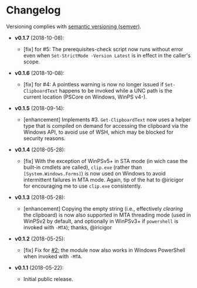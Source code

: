 # Changelog

Versioning complies with [semantic versioning (semver)](http://semver.org/).

<!-- RETAIN THIS COMMENT. An entry template for a new version is automatically added each time `Invoke-psake version` is called. Fill in changes afterwards. -->

* **v0.1.7** (2018-10-08):
  * [fix] for #5: The prerequisites-check script now runs without error even when `Set-StrictMode -Version Latest` is in effect in the caller's scope.

* **v0.1.6** (2018-10-08):
  * [fix] for #4: A pointless warning is now no longer issued if `Set-ClipboardText` happens to be invoked while a UNC path is the current location (PSCore on Windows, WinPS v4-).

* **v0.1.5** (2018-09-14):
  * [enhancement] Implements #3. `Get-ClipboardText` now uses a helper type that is compiled on demand for accessing the clipboard via the Windows API, to avoid use of WSH, which may be blocked for security reasons.

* **v0.1.4** (2018-05-28):
  * [fix] With the exception of WinPSv5+ in STA mode (in wich case the built-in cmdlets are called), `clip.exe` (rather than `[System.Windows.Forms]`) is now used on Windows to avoid intermittent failures in MTA mode.
          Again, tip of the hat to @iricigor for encouraging me to use `clip.exe` consistently.

* **v0.1.3** (2018-05-28):
  * [enhancement] Copying the empty string (i.e., effectively _clearing_ the clipboard) is now also supported in MTA threading mode (used in WinPSv2 by default, and optionally in WinPSv3+ if `powershell` is invoked with `-MTA`); thanks, @iricigor

* **v0.1.2** (2018-05-25):
  * [fix] Fix for [#2](https://github.com/mklement0/ClipboardText/issues/2); the module now also works in Windows PowerShell when invoked with `-MTA`.

* **v0.1.1** (2018-05-22):
  * Initial public release.
